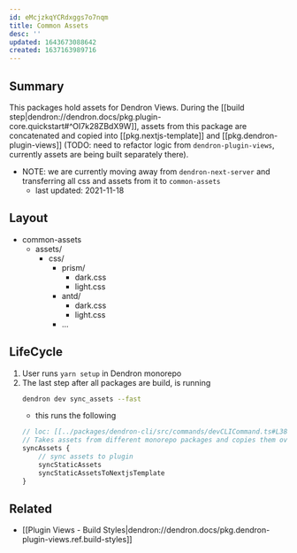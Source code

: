 ```yaml
---
id: eMcjzkqYCRdxggs7o7nqm
title: Common Assets
desc: ''
updated: 1643673088642
created: 1637163989716
---
```


## Summary

This packages hold assets for Dendron Views. During the [[build step|dendron://dendron.docs/pkg.plugin-core.quickstart#^OI7k28ZBdX9W]], assets from this package are concatenated and copied into [[pkg.nextjs-template]] and [[pkg.dendron-plugin-views]] (TODO: need to refactor logic from `dendron-plugin-views`, currently assets are being built separately there).

- NOTE: we are currently moving away from `dendron-next-server` and transferring all css and assets from it to `common-assets`
    - last updated: 2021-11-18


## Layout

- common-assets
    - assets/
        - css/
            - prism/
                - dark.css
                - light.css
            - antd/
                - dark.css
                - light.css
            - ...

## LifeCycle

1. User runs `yarn setup` in Dendron monorepo
1. The last step after all packages are build, is running
    ```sh
    dendron dev sync_assets --fast
    ```
    - this runs the following
    ```ts
    // loc: [[../packages/dendron-cli/src/commands/devCLICommand.ts#L388]]
    // Takes assets from different monorepo packages and copies them over to the plugin
    syncAssets {
        // sync assets to plugin
        syncStaticAssets 
        syncStaticAssetsToNextjsTemplate
    }
    ```

## Related
- [[Plugin Views - Build Styles|dendron://dendron.docs/pkg.dendron-plugin-views.ref.build-styles]]
